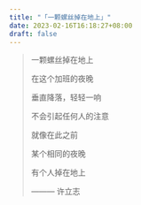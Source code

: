 ```yaml
---
title: "「一颗螺丝掉在地上」"
date: 2023-02-16T16:18:27+08:00
draft: false
---
```




>  一颗螺丝掉在地上  
> 
> 
> 
> 在这个加班的夜晚  
> 
> 
> 
> 垂直降落，轻轻一响  
> 
> 
> 
> 不会引起任何人的注意  
> 
> 
> 
> 就像在此之前  
> 
> 
> 
> 某个相同的夜晚  
> 
> 
> 
> 有个人掉在地上  
> 
> 
> 
> ——— 许立志
